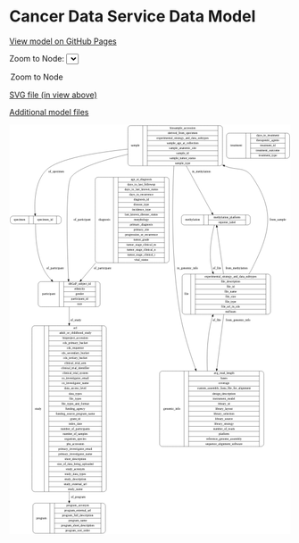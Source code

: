<link rel='stylesheet' href="assets/style.css">
<link rel='stylesheet' href="https://unpkg.com/leaflet@1.5.1/dist/leaflet.css" integrity="sha512-xwE/Az9zrjBIphAcBb3F6JVqxf46+CDLwfLMHloNu6KEQCAWi6HcDUbeOfBIptF7tcCzusKFjFw2yuvEpDL9wQ==" crossorigin="">
<script type="text/javascript" src="https://code.jquery.com/jquery-3.2.1.min.js"></script>
<script type="text/javascript"  src="https://unpkg.com/leaflet@1.5.1/dist/leaflet.js"></script>
<script type="text/javascript" src="assets/actions.js"></script>

Cancer Data Service Data Model
==============================

[View model on GitHub Pages](https://cbiit.github.io/cds-model)



Zoom to Node: <select id="node_select">
  <option value="">Zoom to Node</option>
</select>
<div id="model"></div>

<p>
<a href="./model-desc/cds-model.svg">SVG file (in view above)</a>
<p>
<a href="./model-desc">Additional model files</a>
<div id='graph' style='display:off;'>
<svg width="1286pt" height="1873pt"
 viewBox="0.00 0.00 1286.00 1873.00" xmlns="http://www.w3.org/2000/svg" xmlns:xlink="http://www.w3.org/1999/xlink">
<g id="graph0" class="graph" transform="scale(1 1) rotate(0) translate(4 1869)">
<title>Perl</title>
<polygon fill="#ffffff" stroke="transparent" points="-4,4 -4,-1869 1282,-1869 1282,4 -4,4"/>
<!-- specimen -->
<g id="node1" class="node">
<title>specimen</title>
<path fill="none" stroke="#000000" d="M12,-1415C12,-1415 221,-1415 221,-1415 227,-1415 233,-1421 233,-1427 233,-1427 233,-1439 233,-1439 233,-1445 227,-1451 221,-1451 221,-1451 12,-1451 12,-1451 6,-1451 0,-1445 0,-1439 0,-1439 0,-1427 0,-1427 0,-1421 6,-1415 12,-1415"/>
<text text-anchor="middle" x="42.5" y="-1429.3" font-family="Times,serif" font-size="14.00" fill="#000000">specimen</text>
<polyline fill="none" stroke="#000000" points="85,-1415 85,-1451 "/>
<text text-anchor="middle" x="95.5" y="-1429.3" font-family="Times,serif" font-size="14.00" fill="#000000"> </text>
<polyline fill="none" stroke="#000000" points="106,-1415 106,-1451 "/>
<text text-anchor="middle" x="159" y="-1429.3" font-family="Times,serif" font-size="14.00" fill="#000000">specimen_id</text>
<polyline fill="none" stroke="#000000" points="212,-1415 212,-1451 "/>
<text text-anchor="middle" x="222.5" y="-1429.3" font-family="Times,serif" font-size="14.00" fill="#000000"> </text>
</g>
<!-- participant -->
<g id="node7" class="node">
<title>participant</title>
<path fill="none" stroke="#000000" d="M140,-1036C140,-1036 399,-1036 399,-1036 405,-1036 411,-1042 411,-1048 411,-1048 411,-1139 411,-1139 411,-1145 405,-1151 399,-1151 399,-1151 140,-1151 140,-1151 134,-1151 128,-1145 128,-1139 128,-1139 128,-1048 128,-1048 128,-1042 134,-1036 140,-1036"/>
<text text-anchor="middle" x="176" y="-1089.8" font-family="Times,serif" font-size="14.00" fill="#000000">participant</text>
<polyline fill="none" stroke="#000000" points="224,-1036 224,-1151 "/>
<text text-anchor="middle" x="234.5" y="-1089.8" font-family="Times,serif" font-size="14.00" fill="#000000"> </text>
<polyline fill="none" stroke="#000000" points="245,-1036 245,-1151 "/>
<text text-anchor="middle" x="317.5" y="-1135.8" font-family="Times,serif" font-size="14.00" fill="#000000">dbGaP_subject_id</text>
<polyline fill="none" stroke="#000000" points="245,-1128 390,-1128 "/>
<text text-anchor="middle" x="317.5" y="-1112.8" font-family="Times,serif" font-size="14.00" fill="#000000">ethnicity</text>
<polyline fill="none" stroke="#000000" points="245,-1105 390,-1105 "/>
<text text-anchor="middle" x="317.5" y="-1089.8" font-family="Times,serif" font-size="14.00" fill="#000000">gender</text>
<polyline fill="none" stroke="#000000" points="245,-1082 390,-1082 "/>
<text text-anchor="middle" x="317.5" y="-1066.8" font-family="Times,serif" font-size="14.00" fill="#000000">participant_id</text>
<polyline fill="none" stroke="#000000" points="245,-1059 390,-1059 "/>
<text text-anchor="middle" x="317.5" y="-1043.8" font-family="Times,serif" font-size="14.00" fill="#000000">race</text>
<polyline fill="none" stroke="#000000" points="390,-1036 390,-1151 "/>
<text text-anchor="middle" x="400.5" y="-1089.8" font-family="Times,serif" font-size="14.00" fill="#000000"> </text>
</g>
<!-- specimen&#45;&gt;participant -->
<g id="edge11" class="edge">
<title>specimen&#45;&gt;participant</title>
<path fill="none" stroke="#000000" d="M115.7596,-1414.8544C114.8805,-1374.4704 117.0244,-1275.1315 154.5,-1204 163.1026,-1187.6716 175.0219,-1172.3548 187.9475,-1158.6298"/>
<polygon fill="#000000" stroke="#000000" points="190.7431,-1160.7761 195.2172,-1151.1723 185.7306,-1155.8899 190.7431,-1160.7761"/>
<text text-anchor="middle" x="205" y="-1207.8" font-family="Times,serif" font-size="14.00" fill="#000000">of_participant</text>
</g>
<!-- diagnosis -->
<g id="node2" class="node">
<title>diagnosis</title>
<path fill="none" stroke="#000000" d="M400.5,-1237.5C400.5,-1237.5 714.5,-1237.5 714.5,-1237.5 720.5,-1237.5 726.5,-1243.5 726.5,-1249.5 726.5,-1249.5 726.5,-1616.5 726.5,-1616.5 726.5,-1622.5 720.5,-1628.5 714.5,-1628.5 714.5,-1628.5 400.5,-1628.5 400.5,-1628.5 394.5,-1628.5 388.5,-1622.5 388.5,-1616.5 388.5,-1616.5 388.5,-1249.5 388.5,-1249.5 388.5,-1243.5 394.5,-1237.5 400.5,-1237.5"/>
<text text-anchor="middle" x="430.5" y="-1429.3" font-family="Times,serif" font-size="14.00" fill="#000000">diagnosis</text>
<polyline fill="none" stroke="#000000" points="472.5,-1237.5 472.5,-1628.5 "/>
<text text-anchor="middle" x="483" y="-1429.3" font-family="Times,serif" font-size="14.00" fill="#000000"> </text>
<polyline fill="none" stroke="#000000" points="493.5,-1237.5 493.5,-1628.5 "/>
<text text-anchor="middle" x="599.5" y="-1613.3" font-family="Times,serif" font-size="14.00" fill="#000000">age_at_diagnosis</text>
<polyline fill="none" stroke="#000000" points="493.5,-1605.5 705.5,-1605.5 "/>
<text text-anchor="middle" x="599.5" y="-1590.3" font-family="Times,serif" font-size="14.00" fill="#000000">days_to_last_followup</text>
<polyline fill="none" stroke="#000000" points="493.5,-1582.5 705.5,-1582.5 "/>
<text text-anchor="middle" x="599.5" y="-1567.3" font-family="Times,serif" font-size="14.00" fill="#000000">days_to_last_known_status</text>
<polyline fill="none" stroke="#000000" points="493.5,-1559.5 705.5,-1559.5 "/>
<text text-anchor="middle" x="599.5" y="-1544.3" font-family="Times,serif" font-size="14.00" fill="#000000">days_to_recurrence</text>
<polyline fill="none" stroke="#000000" points="493.5,-1536.5 705.5,-1536.5 "/>
<text text-anchor="middle" x="599.5" y="-1521.3" font-family="Times,serif" font-size="14.00" fill="#000000">diagnosis_id</text>
<polyline fill="none" stroke="#000000" points="493.5,-1513.5 705.5,-1513.5 "/>
<text text-anchor="middle" x="599.5" y="-1498.3" font-family="Times,serif" font-size="14.00" fill="#000000">disease_type</text>
<polyline fill="none" stroke="#000000" points="493.5,-1490.5 705.5,-1490.5 "/>
<text text-anchor="middle" x="599.5" y="-1475.3" font-family="Times,serif" font-size="14.00" fill="#000000">incidence_type</text>
<polyline fill="none" stroke="#000000" points="493.5,-1467.5 705.5,-1467.5 "/>
<text text-anchor="middle" x="599.5" y="-1452.3" font-family="Times,serif" font-size="14.00" fill="#000000">last_known_disease_status</text>
<polyline fill="none" stroke="#000000" points="493.5,-1444.5 705.5,-1444.5 "/>
<text text-anchor="middle" x="599.5" y="-1429.3" font-family="Times,serif" font-size="14.00" fill="#000000">morphology</text>
<polyline fill="none" stroke="#000000" points="493.5,-1421.5 705.5,-1421.5 "/>
<text text-anchor="middle" x="599.5" y="-1406.3" font-family="Times,serif" font-size="14.00" fill="#000000">primary_diagnosis</text>
<polyline fill="none" stroke="#000000" points="493.5,-1398.5 705.5,-1398.5 "/>
<text text-anchor="middle" x="599.5" y="-1383.3" font-family="Times,serif" font-size="14.00" fill="#000000">primary_site</text>
<polyline fill="none" stroke="#000000" points="493.5,-1375.5 705.5,-1375.5 "/>
<text text-anchor="middle" x="599.5" y="-1360.3" font-family="Times,serif" font-size="14.00" fill="#000000">progression_or_recurrence</text>
<polyline fill="none" stroke="#000000" points="493.5,-1352.5 705.5,-1352.5 "/>
<text text-anchor="middle" x="599.5" y="-1337.3" font-family="Times,serif" font-size="14.00" fill="#000000">tumor_grade</text>
<polyline fill="none" stroke="#000000" points="493.5,-1329.5 705.5,-1329.5 "/>
<text text-anchor="middle" x="599.5" y="-1314.3" font-family="Times,serif" font-size="14.00" fill="#000000">tumor_stage_clinical_m</text>
<polyline fill="none" stroke="#000000" points="493.5,-1306.5 705.5,-1306.5 "/>
<text text-anchor="middle" x="599.5" y="-1291.3" font-family="Times,serif" font-size="14.00" fill="#000000">tumor_stage_clinical_n</text>
<polyline fill="none" stroke="#000000" points="493.5,-1283.5 705.5,-1283.5 "/>
<text text-anchor="middle" x="599.5" y="-1268.3" font-family="Times,serif" font-size="14.00" fill="#000000">tumor_stage_clinical_t</text>
<polyline fill="none" stroke="#000000" points="493.5,-1260.5 705.5,-1260.5 "/>
<text text-anchor="middle" x="599.5" y="-1245.3" font-family="Times,serif" font-size="14.00" fill="#000000">vital_status</text>
<polyline fill="none" stroke="#000000" points="705.5,-1237.5 705.5,-1628.5 "/>
<text text-anchor="middle" x="716" y="-1429.3" font-family="Times,serif" font-size="14.00" fill="#000000"> </text>
</g>
<!-- diagnosis&#45;&gt;participant -->
<g id="edge12" class="edge">
<title>diagnosis&#45;&gt;participant</title>
<path fill="none" stroke="#000000" d="M391.6379,-1237.4786C367.7095,-1209.2712 344.6056,-1182.0359 325.0527,-1158.9866"/>
<polygon fill="#000000" stroke="#000000" points="327.6998,-1156.6966 318.5618,-1151.335 322.3618,-1161.2249 327.6998,-1156.6966"/>
<text text-anchor="middle" x="422" y="-1207.8" font-family="Times,serif" font-size="14.00" fill="#000000">of_participant</text>
</g>
<!-- treatment -->
<g id="node3" class="node">
<title>treatment</title>
<path fill="none" stroke="#000000" d="M1001,-1715C1001,-1715 1266,-1715 1266,-1715 1272,-1715 1278,-1721 1278,-1727 1278,-1727 1278,-1818 1278,-1818 1278,-1824 1272,-1830 1266,-1830 1266,-1830 1001,-1830 1001,-1830 995,-1830 989,-1824 989,-1818 989,-1818 989,-1727 989,-1727 989,-1721 995,-1715 1001,-1715"/>
<text text-anchor="middle" x="1033.5" y="-1768.8" font-family="Times,serif" font-size="14.00" fill="#000000">treatment</text>
<polyline fill="none" stroke="#000000" points="1078,-1715 1078,-1830 "/>
<text text-anchor="middle" x="1088.5" y="-1768.8" font-family="Times,serif" font-size="14.00" fill="#000000"> </text>
<polyline fill="none" stroke="#000000" points="1099,-1715 1099,-1830 "/>
<text text-anchor="middle" x="1178" y="-1814.8" font-family="Times,serif" font-size="14.00" fill="#000000">days_to_treatment</text>
<polyline fill="none" stroke="#000000" points="1099,-1807 1257,-1807 "/>
<text text-anchor="middle" x="1178" y="-1791.8" font-family="Times,serif" font-size="14.00" fill="#000000">therapeutic_agents</text>
<polyline fill="none" stroke="#000000" points="1099,-1784 1257,-1784 "/>
<text text-anchor="middle" x="1178" y="-1768.8" font-family="Times,serif" font-size="14.00" fill="#000000">treatment_id</text>
<polyline fill="none" stroke="#000000" points="1099,-1761 1257,-1761 "/>
<text text-anchor="middle" x="1178" y="-1745.8" font-family="Times,serif" font-size="14.00" fill="#000000">treatment_outcome</text>
<polyline fill="none" stroke="#000000" points="1099,-1738 1257,-1738 "/>
<text text-anchor="middle" x="1178" y="-1722.8" font-family="Times,serif" font-size="14.00" fill="#000000">treatment_type</text>
<polyline fill="none" stroke="#000000" points="1257,-1715 1257,-1830 "/>
<text text-anchor="middle" x="1267.5" y="-1768.8" font-family="Times,serif" font-size="14.00" fill="#000000"> </text>
</g>
<!-- study -->
<g id="node4" class="node">
<title>study</title>
<path fill="none" stroke="#000000" d="M111.5,-190.5C111.5,-190.5 427.5,-190.5 427.5,-190.5 433.5,-190.5 439.5,-196.5 439.5,-202.5 439.5,-202.5 439.5,-937.5 439.5,-937.5 439.5,-943.5 433.5,-949.5 427.5,-949.5 427.5,-949.5 111.5,-949.5 111.5,-949.5 105.5,-949.5 99.5,-943.5 99.5,-937.5 99.5,-937.5 99.5,-202.5 99.5,-202.5 99.5,-196.5 105.5,-190.5 111.5,-190.5"/>
<text text-anchor="middle" x="127.5" y="-566.3" font-family="Times,serif" font-size="14.00" fill="#000000">study</text>
<polyline fill="none" stroke="#000000" points="155.5,-190.5 155.5,-949.5 "/>
<text text-anchor="middle" x="166" y="-566.3" font-family="Times,serif" font-size="14.00" fill="#000000"> </text>
<polyline fill="none" stroke="#000000" points="176.5,-190.5 176.5,-949.5 "/>
<text text-anchor="middle" x="297.5" y="-934.3" font-family="Times,serif" font-size="14.00" fill="#000000">acl</text>
<polyline fill="none" stroke="#000000" points="176.5,-926.5 418.5,-926.5 "/>
<text text-anchor="middle" x="297.5" y="-911.3" font-family="Times,serif" font-size="14.00" fill="#000000">adult_or_childhood_study</text>
<polyline fill="none" stroke="#000000" points="176.5,-903.5 418.5,-903.5 "/>
<text text-anchor="middle" x="297.5" y="-888.3" font-family="Times,serif" font-size="14.00" fill="#000000">bioproject_accession</text>
<polyline fill="none" stroke="#000000" points="176.5,-880.5 418.5,-880.5 "/>
<text text-anchor="middle" x="297.5" y="-865.3" font-family="Times,serif" font-size="14.00" fill="#000000">cds_primary_bucket</text>
<polyline fill="none" stroke="#000000" points="176.5,-857.5 418.5,-857.5 "/>
<text text-anchor="middle" x="297.5" y="-842.3" font-family="Times,serif" font-size="14.00" fill="#000000">cds_requestor</text>
<polyline fill="none" stroke="#000000" points="176.5,-834.5 418.5,-834.5 "/>
<text text-anchor="middle" x="297.5" y="-819.3" font-family="Times,serif" font-size="14.00" fill="#000000">cds_secondary_bucket</text>
<polyline fill="none" stroke="#000000" points="176.5,-811.5 418.5,-811.5 "/>
<text text-anchor="middle" x="297.5" y="-796.3" font-family="Times,serif" font-size="14.00" fill="#000000">cds_tertiary_bucket</text>
<polyline fill="none" stroke="#000000" points="176.5,-788.5 418.5,-788.5 "/>
<text text-anchor="middle" x="297.5" y="-773.3" font-family="Times,serif" font-size="14.00" fill="#000000">clinical_trial_arm</text>
<polyline fill="none" stroke="#000000" points="176.5,-765.5 418.5,-765.5 "/>
<text text-anchor="middle" x="297.5" y="-750.3" font-family="Times,serif" font-size="14.00" fill="#000000">clinical_trial_identifier</text>
<polyline fill="none" stroke="#000000" points="176.5,-742.5 418.5,-742.5 "/>
<text text-anchor="middle" x="297.5" y="-727.3" font-family="Times,serif" font-size="14.00" fill="#000000">clinical_trial_system</text>
<polyline fill="none" stroke="#000000" points="176.5,-719.5 418.5,-719.5 "/>
<text text-anchor="middle" x="297.5" y="-704.3" font-family="Times,serif" font-size="14.00" fill="#000000">co_investigator_email</text>
<polyline fill="none" stroke="#000000" points="176.5,-696.5 418.5,-696.5 "/>
<text text-anchor="middle" x="297.5" y="-681.3" font-family="Times,serif" font-size="14.00" fill="#000000">co_investigator_name</text>
<polyline fill="none" stroke="#000000" points="176.5,-673.5 418.5,-673.5 "/>
<text text-anchor="middle" x="297.5" y="-658.3" font-family="Times,serif" font-size="14.00" fill="#000000">data_access_level</text>
<polyline fill="none" stroke="#000000" points="176.5,-650.5 418.5,-650.5 "/>
<text text-anchor="middle" x="297.5" y="-635.3" font-family="Times,serif" font-size="14.00" fill="#000000">data_types</text>
<polyline fill="none" stroke="#000000" points="176.5,-627.5 418.5,-627.5 "/>
<text text-anchor="middle" x="297.5" y="-612.3" font-family="Times,serif" font-size="14.00" fill="#000000">file_types</text>
<polyline fill="none" stroke="#000000" points="176.5,-604.5 418.5,-604.5 "/>
<text text-anchor="middle" x="297.5" y="-589.3" font-family="Times,serif" font-size="14.00" fill="#000000">file_types_and_format</text>
<polyline fill="none" stroke="#000000" points="176.5,-581.5 418.5,-581.5 "/>
<text text-anchor="middle" x="297.5" y="-566.3" font-family="Times,serif" font-size="14.00" fill="#000000">funding_agency</text>
<polyline fill="none" stroke="#000000" points="176.5,-558.5 418.5,-558.5 "/>
<text text-anchor="middle" x="297.5" y="-543.3" font-family="Times,serif" font-size="14.00" fill="#000000">funding_source_program_name</text>
<polyline fill="none" stroke="#000000" points="176.5,-535.5 418.5,-535.5 "/>
<text text-anchor="middle" x="297.5" y="-520.3" font-family="Times,serif" font-size="14.00" fill="#000000">grant_id</text>
<polyline fill="none" stroke="#000000" points="176.5,-512.5 418.5,-512.5 "/>
<text text-anchor="middle" x="297.5" y="-497.3" font-family="Times,serif" font-size="14.00" fill="#000000">index_date</text>
<polyline fill="none" stroke="#000000" points="176.5,-489.5 418.5,-489.5 "/>
<text text-anchor="middle" x="297.5" y="-474.3" font-family="Times,serif" font-size="14.00" fill="#000000">number_of_participants</text>
<polyline fill="none" stroke="#000000" points="176.5,-466.5 418.5,-466.5 "/>
<text text-anchor="middle" x="297.5" y="-451.3" font-family="Times,serif" font-size="14.00" fill="#000000">number_of_samples</text>
<polyline fill="none" stroke="#000000" points="176.5,-443.5 418.5,-443.5 "/>
<text text-anchor="middle" x="297.5" y="-428.3" font-family="Times,serif" font-size="14.00" fill="#000000">organism_species</text>
<polyline fill="none" stroke="#000000" points="176.5,-420.5 418.5,-420.5 "/>
<text text-anchor="middle" x="297.5" y="-405.3" font-family="Times,serif" font-size="14.00" fill="#000000">phs_accession</text>
<polyline fill="none" stroke="#000000" points="176.5,-397.5 418.5,-397.5 "/>
<text text-anchor="middle" x="297.5" y="-382.3" font-family="Times,serif" font-size="14.00" fill="#000000">primary_investigator_email</text>
<polyline fill="none" stroke="#000000" points="176.5,-374.5 418.5,-374.5 "/>
<text text-anchor="middle" x="297.5" y="-359.3" font-family="Times,serif" font-size="14.00" fill="#000000">primary_investigator_name</text>
<polyline fill="none" stroke="#000000" points="176.5,-351.5 418.5,-351.5 "/>
<text text-anchor="middle" x="297.5" y="-336.3" font-family="Times,serif" font-size="14.00" fill="#000000">short_description</text>
<polyline fill="none" stroke="#000000" points="176.5,-328.5 418.5,-328.5 "/>
<text text-anchor="middle" x="297.5" y="-313.3" font-family="Times,serif" font-size="14.00" fill="#000000">size_of_data_being_uploaded</text>
<polyline fill="none" stroke="#000000" points="176.5,-305.5 418.5,-305.5 "/>
<text text-anchor="middle" x="297.5" y="-290.3" font-family="Times,serif" font-size="14.00" fill="#000000">study_acronym</text>
<polyline fill="none" stroke="#000000" points="176.5,-282.5 418.5,-282.5 "/>
<text text-anchor="middle" x="297.5" y="-267.3" font-family="Times,serif" font-size="14.00" fill="#000000">study_data_types</text>
<polyline fill="none" stroke="#000000" points="176.5,-259.5 418.5,-259.5 "/>
<text text-anchor="middle" x="297.5" y="-244.3" font-family="Times,serif" font-size="14.00" fill="#000000">study_description</text>
<polyline fill="none" stroke="#000000" points="176.5,-236.5 418.5,-236.5 "/>
<text text-anchor="middle" x="297.5" y="-221.3" font-family="Times,serif" font-size="14.00" fill="#000000">study_external_url</text>
<polyline fill="none" stroke="#000000" points="176.5,-213.5 418.5,-213.5 "/>
<text text-anchor="middle" x="297.5" y="-198.3" font-family="Times,serif" font-size="14.00" fill="#000000">study_name</text>
<polyline fill="none" stroke="#000000" points="418.5,-190.5 418.5,-949.5 "/>
<text text-anchor="middle" x="429" y="-566.3" font-family="Times,serif" font-size="14.00" fill="#000000"> </text>
</g>
<!-- program -->
<g id="node6" class="node">
<title>program</title>
<path fill="none" stroke="#000000" d="M115.5,-.5C115.5,-.5 423.5,-.5 423.5,-.5 429.5,-.5 435.5,-6.5 435.5,-12.5 435.5,-12.5 435.5,-126.5 435.5,-126.5 435.5,-132.5 429.5,-138.5 423.5,-138.5 423.5,-138.5 115.5,-138.5 115.5,-138.5 109.5,-138.5 103.5,-132.5 103.5,-126.5 103.5,-126.5 103.5,-12.5 103.5,-12.5 103.5,-6.5 109.5,-.5 115.5,-.5"/>
<text text-anchor="middle" x="142.5" y="-65.8" font-family="Times,serif" font-size="14.00" fill="#000000">program</text>
<polyline fill="none" stroke="#000000" points="181.5,-.5 181.5,-138.5 "/>
<text text-anchor="middle" x="192" y="-65.8" font-family="Times,serif" font-size="14.00" fill="#000000"> </text>
<polyline fill="none" stroke="#000000" points="202.5,-.5 202.5,-138.5 "/>
<text text-anchor="middle" x="308.5" y="-123.3" font-family="Times,serif" font-size="14.00" fill="#000000">program_acronym</text>
<polyline fill="none" stroke="#000000" points="202.5,-115.5 414.5,-115.5 "/>
<text text-anchor="middle" x="308.5" y="-100.3" font-family="Times,serif" font-size="14.00" fill="#000000">program_external_url</text>
<polyline fill="none" stroke="#000000" points="202.5,-92.5 414.5,-92.5 "/>
<text text-anchor="middle" x="308.5" y="-77.3" font-family="Times,serif" font-size="14.00" fill="#000000">program_full_description</text>
<polyline fill="none" stroke="#000000" points="202.5,-69.5 414.5,-69.5 "/>
<text text-anchor="middle" x="308.5" y="-54.3" font-family="Times,serif" font-size="14.00" fill="#000000">program_name</text>
<polyline fill="none" stroke="#000000" points="202.5,-46.5 414.5,-46.5 "/>
<text text-anchor="middle" x="308.5" y="-31.3" font-family="Times,serif" font-size="14.00" fill="#000000">program_short_description</text>
<polyline fill="none" stroke="#000000" points="202.5,-23.5 414.5,-23.5 "/>
<text text-anchor="middle" x="308.5" y="-8.3" font-family="Times,serif" font-size="14.00" fill="#000000">program_sort_order</text>
<polyline fill="none" stroke="#000000" points="414.5,-.5 414.5,-138.5 "/>
<text text-anchor="middle" x="425" y="-65.8" font-family="Times,serif" font-size="14.00" fill="#000000"> </text>
</g>
<!-- study&#45;&gt;program -->
<g id="edge3" class="edge">
<title>study&#45;&gt;program</title>
<path fill="none" stroke="#000000" d="M269.5,-190.338C269.5,-175.5265 269.5,-161.5495 269.5,-148.7219"/>
<polygon fill="#000000" stroke="#000000" points="273.0001,-148.6868 269.5,-138.6868 266.0001,-148.6869 273.0001,-148.6868"/>
<text text-anchor="middle" x="311" y="-160.8" font-family="Times,serif" font-size="14.00" fill="#000000">of_program</text>
</g>
<!-- sample -->
<g id="node5" class="node">
<title>sample</title>
<path fill="none" stroke="#000000" d="M550,-1680.5C550,-1680.5 959,-1680.5 959,-1680.5 965,-1680.5 971,-1686.5 971,-1692.5 971,-1692.5 971,-1852.5 971,-1852.5 971,-1858.5 965,-1864.5 959,-1864.5 959,-1864.5 550,-1864.5 550,-1864.5 544,-1864.5 538,-1858.5 538,-1852.5 538,-1852.5 538,-1692.5 538,-1692.5 538,-1686.5 544,-1680.5 550,-1680.5"/>
<text text-anchor="middle" x="572" y="-1768.8" font-family="Times,serif" font-size="14.00" fill="#000000">sample</text>
<polyline fill="none" stroke="#000000" points="606,-1680.5 606,-1864.5 "/>
<text text-anchor="middle" x="616.5" y="-1768.8" font-family="Times,serif" font-size="14.00" fill="#000000"> </text>
<polyline fill="none" stroke="#000000" points="627,-1680.5 627,-1864.5 "/>
<text text-anchor="middle" x="788.5" y="-1849.3" font-family="Times,serif" font-size="14.00" fill="#000000">biosample_accession</text>
<polyline fill="none" stroke="#000000" points="627,-1841.5 950,-1841.5 "/>
<text text-anchor="middle" x="788.5" y="-1826.3" font-family="Times,serif" font-size="14.00" fill="#000000">derived_from_specimen</text>
<polyline fill="none" stroke="#000000" points="627,-1818.5 950,-1818.5 "/>
<text text-anchor="middle" x="788.5" y="-1803.3" font-family="Times,serif" font-size="14.00" fill="#000000">experimental_strategy_and_data_subtypes</text>
<polyline fill="none" stroke="#000000" points="627,-1795.5 950,-1795.5 "/>
<text text-anchor="middle" x="788.5" y="-1780.3" font-family="Times,serif" font-size="14.00" fill="#000000">sample_age_at_collection</text>
<polyline fill="none" stroke="#000000" points="627,-1772.5 950,-1772.5 "/>
<text text-anchor="middle" x="788.5" y="-1757.3" font-family="Times,serif" font-size="14.00" fill="#000000">sample_anatomic_site</text>
<polyline fill="none" stroke="#000000" points="627,-1749.5 950,-1749.5 "/>
<text text-anchor="middle" x="788.5" y="-1734.3" font-family="Times,serif" font-size="14.00" fill="#000000">sample_id</text>
<polyline fill="none" stroke="#000000" points="627,-1726.5 950,-1726.5 "/>
<text text-anchor="middle" x="788.5" y="-1711.3" font-family="Times,serif" font-size="14.00" fill="#000000">sample_tumor_status</text>
<polyline fill="none" stroke="#000000" points="627,-1703.5 950,-1703.5 "/>
<text text-anchor="middle" x="788.5" y="-1688.3" font-family="Times,serif" font-size="14.00" fill="#000000">sample_type</text>
<polyline fill="none" stroke="#000000" points="950,-1680.5 950,-1864.5 "/>
<text text-anchor="middle" x="960.5" y="-1768.8" font-family="Times,serif" font-size="14.00" fill="#000000"> </text>
</g>
<!-- sample&#45;&gt;specimen -->
<g id="edge2" class="edge">
<title>sample&#45;&gt;specimen</title>
<path fill="none" stroke="#000000" d="M537.6627,-1756.7569C392.2866,-1741.6754 218.1582,-1713.3402 165.5,-1662 110.6956,-1608.5673 109.9976,-1509.8778 113.4653,-1461.3919"/>
<polygon fill="#000000" stroke="#000000" points="116.9642,-1461.5485 114.3019,-1451.2936 109.9881,-1460.9705 116.9642,-1461.5485"/>
<text text-anchor="middle" x="210.5" y="-1650.8" font-family="Times,serif" font-size="14.00" fill="#000000">of_specimen</text>
</g>
<!-- sample&#45;&gt;participant -->
<g id="edge13" class="edge">
<title>sample&#45;&gt;participant</title>
<path fill="none" stroke="#000000" d="M537.9177,-1732.9919C428.2692,-1708.1658 311.4581,-1672.5892 278.5,-1629 251.0019,-1592.6319 260.3572,-1297.643 266.2357,-1161.6783"/>
<polygon fill="#000000" stroke="#000000" points="269.7456,-1161.5268 266.6874,-1151.383 262.7523,-1161.22 269.7456,-1161.5268"/>
<text text-anchor="middle" x="329" y="-1429.3" font-family="Times,serif" font-size="14.00" fill="#000000">of_participant</text>
</g>
<!-- methylation -->
<g id="node9" class="node">
<title>methylation</title>
<path fill="none" stroke="#000000" d="M795,-1410C795,-1410 1086,-1410 1086,-1410 1092,-1410 1098,-1416 1098,-1422 1098,-1422 1098,-1444 1098,-1444 1098,-1450 1092,-1456 1086,-1456 1086,-1456 795,-1456 795,-1456 789,-1456 783,-1450 783,-1444 783,-1444 783,-1422 783,-1422 783,-1416 789,-1410 795,-1410"/>
<text text-anchor="middle" x="834" y="-1429.3" font-family="Times,serif" font-size="14.00" fill="#000000">methylation</text>
<polyline fill="none" stroke="#000000" points="885,-1410 885,-1456 "/>
<text text-anchor="middle" x="895.5" y="-1429.3" font-family="Times,serif" font-size="14.00" fill="#000000"> </text>
<polyline fill="none" stroke="#000000" points="906,-1410 906,-1456 "/>
<text text-anchor="middle" x="991.5" y="-1440.8" font-family="Times,serif" font-size="14.00" fill="#000000">methylation_platform</text>
<polyline fill="none" stroke="#000000" points="906,-1433 1077,-1433 "/>
<text text-anchor="middle" x="991.5" y="-1417.8" font-family="Times,serif" font-size="14.00" fill="#000000">reporter_label</text>
<polyline fill="none" stroke="#000000" points="1077,-1410 1077,-1456 "/>
<text text-anchor="middle" x="1087.5" y="-1429.3" font-family="Times,serif" font-size="14.00" fill="#000000"> </text>
</g>
<!-- sample&#45;&gt;methylation -->
<g id="edge8" class="edge">
<title>sample&#45;&gt;methylation</title>
<path fill="none" stroke="#000000" d="M805.0796,-1680.1786C844.2915,-1608.6064 896.3081,-1513.6621 923.0231,-1464.9001"/>
<polygon fill="#000000" stroke="#000000" points="926.1275,-1466.518 927.8628,-1456.0662 919.9885,-1463.1546 926.1275,-1466.518"/>
<text text-anchor="middle" x="874" y="-1650.8" font-family="Times,serif" font-size="14.00" fill="#000000">in_methylation</text>
</g>
<!-- genomic_info -->
<g id="node10" class="node">
<title>genomic_info</title>
<path fill="none" stroke="#000000" d="M695,-397.5C695,-397.5 1148,-397.5 1148,-397.5 1154,-397.5 1160,-403.5 1160,-409.5 1160,-409.5 1160,-730.5 1160,-730.5 1160,-736.5 1154,-742.5 1148,-742.5 1148,-742.5 695,-742.5 695,-742.5 689,-742.5 683,-736.5 683,-730.5 683,-730.5 683,-409.5 683,-409.5 683,-403.5 689,-397.5 695,-397.5"/>
<text text-anchor="middle" x="739" y="-566.3" font-family="Times,serif" font-size="14.00" fill="#000000">genomic_info</text>
<polyline fill="none" stroke="#000000" points="795,-397.5 795,-742.5 "/>
<text text-anchor="middle" x="805.5" y="-566.3" font-family="Times,serif" font-size="14.00" fill="#000000"> </text>
<polyline fill="none" stroke="#000000" points="816,-397.5 816,-742.5 "/>
<text text-anchor="middle" x="977.5" y="-727.3" font-family="Times,serif" font-size="14.00" fill="#000000">avg_read_length</text>
<polyline fill="none" stroke="#000000" points="816,-719.5 1139,-719.5 "/>
<text text-anchor="middle" x="977.5" y="-704.3" font-family="Times,serif" font-size="14.00" fill="#000000">bases</text>
<polyline fill="none" stroke="#000000" points="816,-696.5 1139,-696.5 "/>
<text text-anchor="middle" x="977.5" y="-681.3" font-family="Times,serif" font-size="14.00" fill="#000000">coverage</text>
<polyline fill="none" stroke="#000000" points="816,-673.5 1139,-673.5 "/>
<text text-anchor="middle" x="977.5" y="-658.3" font-family="Times,serif" font-size="14.00" fill="#000000">custom_assembly_fasta_file_for_alignment</text>
<polyline fill="none" stroke="#000000" points="816,-650.5 1139,-650.5 "/>
<text text-anchor="middle" x="977.5" y="-635.3" font-family="Times,serif" font-size="14.00" fill="#000000">design_description</text>
<polyline fill="none" stroke="#000000" points="816,-627.5 1139,-627.5 "/>
<text text-anchor="middle" x="977.5" y="-612.3" font-family="Times,serif" font-size="14.00" fill="#000000">instrument_model</text>
<polyline fill="none" stroke="#000000" points="816,-604.5 1139,-604.5 "/>
<text text-anchor="middle" x="977.5" y="-589.3" font-family="Times,serif" font-size="14.00" fill="#000000">library_id</text>
<polyline fill="none" stroke="#000000" points="816,-581.5 1139,-581.5 "/>
<text text-anchor="middle" x="977.5" y="-566.3" font-family="Times,serif" font-size="14.00" fill="#000000">library_layout</text>
<polyline fill="none" stroke="#000000" points="816,-558.5 1139,-558.5 "/>
<text text-anchor="middle" x="977.5" y="-543.3" font-family="Times,serif" font-size="14.00" fill="#000000">library_selection</text>
<polyline fill="none" stroke="#000000" points="816,-535.5 1139,-535.5 "/>
<text text-anchor="middle" x="977.5" y="-520.3" font-family="Times,serif" font-size="14.00" fill="#000000">library_source</text>
<polyline fill="none" stroke="#000000" points="816,-512.5 1139,-512.5 "/>
<text text-anchor="middle" x="977.5" y="-497.3" font-family="Times,serif" font-size="14.00" fill="#000000">library_strategy</text>
<polyline fill="none" stroke="#000000" points="816,-489.5 1139,-489.5 "/>
<text text-anchor="middle" x="977.5" y="-474.3" font-family="Times,serif" font-size="14.00" fill="#000000">number_of_reads</text>
<polyline fill="none" stroke="#000000" points="816,-466.5 1139,-466.5 "/>
<text text-anchor="middle" x="977.5" y="-451.3" font-family="Times,serif" font-size="14.00" fill="#000000">platform</text>
<polyline fill="none" stroke="#000000" points="816,-443.5 1139,-443.5 "/>
<text text-anchor="middle" x="977.5" y="-428.3" font-family="Times,serif" font-size="14.00" fill="#000000">reference_genome_assembly</text>
<polyline fill="none" stroke="#000000" points="816,-420.5 1139,-420.5 "/>
<text text-anchor="middle" x="977.5" y="-405.3" font-family="Times,serif" font-size="14.00" fill="#000000">sequence_alignment_software</text>
<polyline fill="none" stroke="#000000" points="1139,-397.5 1139,-742.5 "/>
<text text-anchor="middle" x="1149.5" y="-566.3" font-family="Times,serif" font-size="14.00" fill="#000000"> </text>
</g>
<!-- sample&#45;&gt;genomic_info -->
<g id="edge4" class="edge">
<title>sample&#45;&gt;genomic_info</title>
<path fill="none" stroke="#000000" d="M748.6377,-1680.462C741.289,-1534.9116 734.3867,-1243.2519 777.5,-1001 792.3801,-917.3894 820.2074,-827.8873 847.4626,-752.2319"/>
<polygon fill="#000000" stroke="#000000" points="850.8358,-753.1963 850.9555,-742.6021 844.2553,-750.8094 850.8358,-753.1963"/>
<text text-anchor="middle" x="811" y="-1207.8" font-family="Times,serif" font-size="14.00" fill="#000000">in_genomic_info</text>
</g>
<!-- participant&#45;&gt;study -->
<g id="edge9" class="edge">
<title>participant&#45;&gt;study</title>
<path fill="none" stroke="#000000" d="M269.5,-1035.9788C269.5,-1014.7142 269.5,-988.7061 269.5,-959.9579"/>
<polygon fill="#000000" stroke="#000000" points="273.0001,-959.6783 269.5,-949.6784 266.0001,-959.6784 273.0001,-959.6783"/>
<text text-anchor="middle" x="300" y="-971.8" font-family="Times,serif" font-size="14.00" fill="#000000">of_study</text>
</g>
<!-- file -->
<g id="node8" class="node">
<title>file</title>
<path fill="none" stroke="#000000" d="M798.5,-1001.5C798.5,-1001.5 1178.5,-1001.5 1178.5,-1001.5 1184.5,-1001.5 1190.5,-1007.5 1190.5,-1013.5 1190.5,-1013.5 1190.5,-1173.5 1190.5,-1173.5 1190.5,-1179.5 1184.5,-1185.5 1178.5,-1185.5 1178.5,-1185.5 798.5,-1185.5 798.5,-1185.5 792.5,-1185.5 786.5,-1179.5 786.5,-1173.5 786.5,-1173.5 786.5,-1013.5 786.5,-1013.5 786.5,-1007.5 792.5,-1001.5 798.5,-1001.5"/>
<text text-anchor="middle" x="806" y="-1089.8" font-family="Times,serif" font-size="14.00" fill="#000000">file</text>
<polyline fill="none" stroke="#000000" points="825.5,-1001.5 825.5,-1185.5 "/>
<text text-anchor="middle" x="836" y="-1089.8" font-family="Times,serif" font-size="14.00" fill="#000000"> </text>
<polyline fill="none" stroke="#000000" points="846.5,-1001.5 846.5,-1185.5 "/>
<text text-anchor="middle" x="1008" y="-1170.3" font-family="Times,serif" font-size="14.00" fill="#000000">experimental_strategy_and_data_subtypes</text>
<polyline fill="none" stroke="#000000" points="846.5,-1162.5 1169.5,-1162.5 "/>
<text text-anchor="middle" x="1008" y="-1147.3" font-family="Times,serif" font-size="14.00" fill="#000000">file_description</text>
<polyline fill="none" stroke="#000000" points="846.5,-1139.5 1169.5,-1139.5 "/>
<text text-anchor="middle" x="1008" y="-1124.3" font-family="Times,serif" font-size="14.00" fill="#000000">file_id</text>
<polyline fill="none" stroke="#000000" points="846.5,-1116.5 1169.5,-1116.5 "/>
<text text-anchor="middle" x="1008" y="-1101.3" font-family="Times,serif" font-size="14.00" fill="#000000">file_name</text>
<polyline fill="none" stroke="#000000" points="846.5,-1093.5 1169.5,-1093.5 "/>
<text text-anchor="middle" x="1008" y="-1078.3" font-family="Times,serif" font-size="14.00" fill="#000000">file_size</text>
<polyline fill="none" stroke="#000000" points="846.5,-1070.5 1169.5,-1070.5 "/>
<text text-anchor="middle" x="1008" y="-1055.3" font-family="Times,serif" font-size="14.00" fill="#000000">file_type</text>
<polyline fill="none" stroke="#000000" points="846.5,-1047.5 1169.5,-1047.5 "/>
<text text-anchor="middle" x="1008" y="-1032.3" font-family="Times,serif" font-size="14.00" fill="#000000">file_url_in_cds</text>
<polyline fill="none" stroke="#000000" points="846.5,-1024.5 1169.5,-1024.5 "/>
<text text-anchor="middle" x="1008" y="-1009.3" font-family="Times,serif" font-size="14.00" fill="#000000">md5sum</text>
<polyline fill="none" stroke="#000000" points="1169.5,-1001.5 1169.5,-1185.5 "/>
<text text-anchor="middle" x="1180" y="-1089.8" font-family="Times,serif" font-size="14.00" fill="#000000"> </text>
</g>
<!-- file&#45;&gt;sample -->
<g id="edge5" class="edge">
<title>file&#45;&gt;sample</title>
<path fill="none" stroke="#000000" d="M1091.5037,-1185.7326C1095.5727,-1191.6517 1099.2813,-1197.7517 1102.5,-1204 1189.0062,-1371.9304 1213.2977,-1472.5047 1107.5,-1629 1073.4336,-1679.3908 1036.869,-1657.1464 980.5,-1680 980.4018,-1680.0398 980.3035,-1680.0797 980.2053,-1680.1195"/>
<polygon fill="#000000" stroke="#000000" points="978.9531,-1676.8504 971.0024,-1683.8531 981.5847,-1683.3369 978.9531,-1676.8504"/>
<text text-anchor="middle" x="1224" y="-1429.3" font-family="Times,serif" font-size="14.00" fill="#000000">from_sample</text>
</g>
<!-- file&#45;&gt;methylation -->
<g id="edge1" class="edge">
<title>file&#45;&gt;methylation</title>
<path fill="none" stroke="#000000" d="M975.4711,-1185.6521C965.434,-1256.6439 952.1348,-1350.7082 945.185,-1399.8636"/>
<polygon fill="#000000" stroke="#000000" points="941.696,-1399.5402 943.7615,-1409.9317 948.627,-1400.5202 941.696,-1399.5402"/>
<text text-anchor="middle" x="1035" y="-1207.8" font-family="Times,serif" font-size="14.00" fill="#000000">from_methylation</text>
</g>
<!-- file&#45;&gt;genomic_info -->
<g id="edge10" class="edge">
<title>file&#45;&gt;genomic_info</title>
<path fill="none" stroke="#000000" d="M976.7144,-1001.4142C967.9196,-932.6961 955.6162,-836.5644 944.855,-752.4824"/>
<polygon fill="#000000" stroke="#000000" points="948.3256,-752.0289 943.5843,-742.5542 941.3822,-752.9176 948.3256,-752.0289"/>
<text text-anchor="middle" x="1042" y="-971.8" font-family="Times,serif" font-size="14.00" fill="#000000">from_genomic_info</text>
</g>
<!-- methylation&#45;&gt;file -->
<g id="edge7" class="edge">
<title>methylation&#45;&gt;file</title>
<path fill="none" stroke="#000000" d="M933.7244,-1409.7586C922.6026,-1367.8272 903.5984,-1277.0848 923.5,-1204 924.3073,-1201.0354 925.2165,-1198.0693 926.2143,-1195.1103"/>
<polygon fill="#000000" stroke="#000000" points="929.5099,-1196.2893 929.686,-1185.6959 922.9422,-1193.8673 929.5099,-1196.2893"/>
<text text-anchor="middle" x="945.5" y="-1207.8" font-family="Times,serif" font-size="14.00" fill="#000000">of_file</text>
</g>
<!-- genomic_info&#45;&gt;file -->
<g id="edge6" class="edge">
<title>genomic_info&#45;&gt;file</title>
<path fill="none" stroke="#000000" d="M901.6828,-742.5692C898.2004,-817.6804 901.1431,-905.9581 922.5,-983 923.324,-985.9726 924.2511,-988.946 925.2678,-991.9113"/>
<polygon fill="#000000" stroke="#000000" points="922.0158,-993.2077 928.8025,-1001.3436 928.5707,-990.7513 922.0158,-993.2077"/>
<text text-anchor="middle" x="944.5" y="-971.8" font-family="Times,serif" font-size="14.00" fill="#000000">of_file</text>
</g>
</g>
</svg>
</div>
